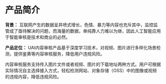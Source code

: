 

# 产品简介

**背景：**
互联网产生的数据呈井喷式增长，色情、暴力等内容也充斥其中，监控监管成了亟待解决的问题，而海量的数据，单纯靠人力难以为继，因此人工智能应用于智能审核是技术和商业的必然。

**产品定位：**
UAI内容审核产品基于深度学习技术，对视频、图片进行多样化场景检测，提供鉴黄等内容审核服务，降低用户违规风险。

内容审核服务支持传入图片文件或者视频、图片的下载地址两种方式。用户可根据实际情况自主选择接入方式，轻松检测网站、对象存储（OSS）中的图像或视频的违规内容，降低违规风险。

